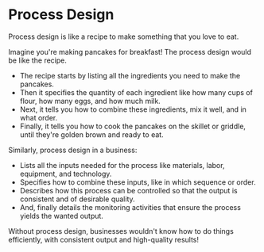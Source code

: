 # Process Design

Process design is like a recipe to make something that you love to eat.

Imagine you're making pancakes for breakfast! The process design would be like the recipe.

* The recipe starts by listing all the ingredients you need to make the pancakes.
* Then it specifies the quantity of each ingredient like how many cups of flour, how many eggs, and how much milk.
* Next, it tells you how to combine these ingredients, mix it well, and in what order.
* Finally, it tells you how to cook the pancakes on the skillet or griddle, until they're golden brown and ready to eat.

Similarly, process design in a business:

* Lists all the inputs needed for the process like materials, labor, equipment, and technology.
* Specifies how to combine these inputs, like in which sequence or order.
* Describes how this process can be controlled so that the output is consistent and of desirable quality.
* And, finally details the monitoring activities that ensure the process yields the wanted output.

Without process design, businesses wouldn't know how to do things efficiently, with consistent output and high-quality results!
